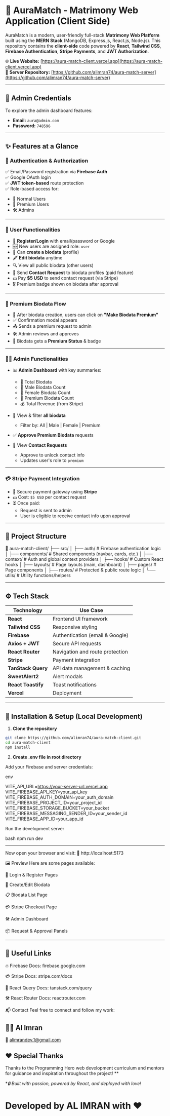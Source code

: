 # 💍 AuraMatch - Matrimony Web Application (Client Side)

AuraMatch is a modern, user-friendly full-stack **Matrimony Web Platform** built using the **MERN Stack** (MongoDB, Express.js, React.js, Node.js). This repository contains the **client-side** code powered by **React**, **Tailwind CSS**, **Firebase Authentication**, **Stripe Payments**, and **JWT Authorization**.

🌐 **Live Website:** [https://aura-match-client.vercel.app](https://aura-match-client.vercel.app)  
📁 **Server Repository:** [https://github.com/alimran74/aura-match-server](https://github.com/alimran74/aura-match-server)

---

## 🔐 Admin Credentials

To explore the admin dashboard features:

- **Email:** `aura@admin.com`  
- **Password:** `748596`

---

## ✨ Features at a Glance

### 🔑 Authentication & Authorization

✅ Email/Password registration via **Firebase Auth**  
✅ Google OAuth login  
✅ **JWT token-based** route protection  
✅ Role-based access for:
- 👤 Normal Users
- 💎 Premium Users
- 🛠️ Admins

---

### 👥 User Functionalities

- 📝 **Register/Login** with email/password or Google
- 🆕 New users are assigned role: `user`
- 🧬 Can **create a biodata** (profile)
- 🖋️ **Edit biodata** anytime
- 🔍 View all public biodata (other users)
- 📩 Send **Contact Request** to biodata profiles (paid feature)
- 💵 Pay **$5 USD** to send contact request (via Stripe)
- 🎖️ Premium badge shown on biodata after approval

---

### 💎 Premium Biodata Flow

- 🧬 After biodata creation, users can click on **"Make Biodata Premium"**
- ✅ Confirmation modal appears
- 📤 Sends a premium request to admin
- 🛠️ Admin reviews and approves
- 🌟 Biodata gets a **Premium Status** & badge

---

### 🧑‍💼 Admin Functionalities

- 📊 **Admin Dashboard** with key summaries:
  - 🔢 Total Biodata
  - 👨 Male Biodata Count
  - 👩 Female Biodata Count
  - 💎 Premium Biodata Count
  - 💰 Total Revenue (from Stripe)
  
- 🧬 View & filter **all biodata**
  - Filter by: All | Male | Female | Premium
- ✅ **Approve Premium Biodata** requests
- 📩 View **Contact Requests**
  - Approve to unlock contact info
  - Updates user's role to `premium`

---

### 💳 Stripe Payment Integration

- 🔐 Secure payment gateway using **Stripe**
- 💵 Cost: `$5 USD` per contact request
- ⏳ Once paid:
  - Request is sent to admin
  - User is eligible to receive contact info upon approval

---

## 🧱 Project Structure


📁 aura-match-client/
├── src/
│ ├── auth/ # Firebase authentication logic
│ ├── components/ # Shared components (navbar, cards, etc.)
│ ├── context/ # Auth and global context providers
│ ├── hooks/ # Custom React hooks
│ ├── layouts/ # Page layouts (main, dashboard)
│ ├── pages/ # Page components
│ ├── routes/ # Protected & public route logic
│ └── utils/ # Utility functions/helpers


---


## ⚙️ Tech Stack

| Technology        | Use Case                         |
|-------------------|----------------------------------|
| **React**         | Frontend UI framework            |
| **Tailwind CSS**  | Responsive styling               |
| **Firebase**      | Authentication (email & Google)  |
| **Axios + JWT**   | Secure API requests              |
| **React Router**  | Navigation and route protection  |
| **Stripe**        | Payment integration              |
| **TanStack Query**| API data management & caching    |
| **SweetAlert2**   | Alert modals                     |
| **React Toastify**| Toast notifications              |
| **Vercel**        | Deployment                       |

---

## 🧪 Installation & Setup (Local Development)

1. **Clone the repository**

```bash
git clone https://github.com/alimran74/aura-match-client.git
cd aura-match-client
npm install
```

2. **Create .env file in root directory**

Add your Firebase and server credentials:

env

VITE_API_URL=https://your-server-url.vercel.app
VITE_FIREBASE_API_KEY=your_api_key
VITE_FIREBASE_AUTH_DOMAIN=your_auth_domain
VITE_FIREBASE_PROJECT_ID=your_project_id
VITE_FIREBASE_STORAGE_BUCKET=your_bucket
VITE_FIREBASE_MESSAGING_SENDER_ID=your_sender_id
VITE_FIREBASE_APP_ID=your_app_id

Run the development server


bash
npm run dev

----



Now open your browser and visit:
📍 http://localhost:5173

🖼️ Preview
Here are some pages available:

🔐 Login & Register Pages

🧬 Create/Edit Biodata

📋 Biodata List Page

💳 Stripe Checkout Page

🛠️ Admin Dashboard

📦 Request & Approval Panels

----


## 🔗 Useful Links
🔥 Firebase Docs: firebase.google.com

💳 Stripe Docs: stripe.com/docs

🧠 React Query Docs: tanstack.com/query

🛠️ React Router Docs: reactrouter.com

📬 Contact
Feel free to connect and follow my work:

## 👨‍💻 Al Imran



📧 alimrandev.1@gmail.com



## ❤️ Special Thanks
Thanks to the Programming Hero web development curriculum and mentors for guidance and inspiration throughout the project! **


**🔒 Built with passion, powered by React, and deployed with love!* 

# Developed by AL IMRAN with ❤️

